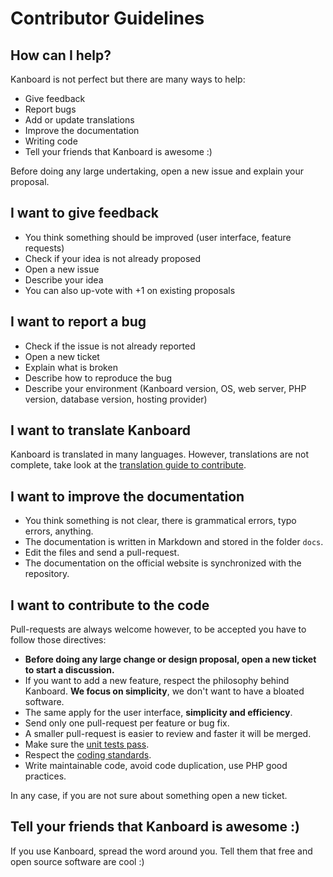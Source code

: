 Contributor Guidelines
======================

How can I help?
---------------

Kanboard is not perfect but there are many ways to help:

- Give feedback
- Report bugs
- Add or update translations
- Improve the documentation
- Writing code
- Tell your friends that Kanboard is awesome :)

Before doing any large undertaking, open a new issue and explain your proposal.

I want to give feedback
-----------------------

- You think something should be improved (user interface, feature requests)
- Check if your idea is not already proposed
- Open a new issue
- Describe your idea
- You can also up-vote with +1 on existing proposals

I want to report a bug
----------------------

- Check if the issue is not already reported
- Open a new ticket
- Explain what is broken
- Describe how to reproduce the bug
- Describe your environment (Kanboard version, OS, web server, PHP version, database version, hosting provider)

I want to translate Kanboard
----------------------------

Kanboard is translated in many languages.
However, translations are not complete, take look at the [translation guide to contribute](https://kanboard.net/documentation/translations).

I want to improve the documentation
-----------------------------------

- You think something is not clear, there is grammatical errors, typo errors, anything.
- The documentation is written in Markdown and stored in the folder `docs`.
- Edit the files and send a pull-request.
- The documentation on the official website is synchronized with the repository.

I want to contribute to the code
--------------------------------

Pull-requests are always welcome however, to be accepted you have to follow those directives:

- **Before doing any large change or design proposal, open a new ticket to start a discussion.**
- If you want to add a new feature, respect the philosophy behind Kanboard. **We focus on simplicity**, we don't want to have a bloated software.
- The same apply for the user interface, **simplicity and efficiency**.
- Send only one pull-request per feature or bug fix.
- A smaller pull-request is easier to review and faster it will be merged.
- Make sure the [unit tests pass](tests.markdown).
- Respect the [coding standards](coding-standards.markdown).
- Write maintainable code, avoid code duplication, use PHP good practices.

In any case, if you are not sure about something open a new ticket.

Tell your friends that Kanboard is awesome :)
---------------------------------------------

If you use Kanboard, spread the word around you.
Tell them that free and open source software are cool :)
